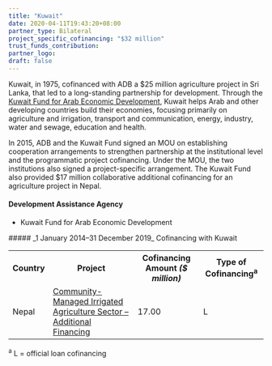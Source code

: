 ```yaml
---
title: "Kuwait"
date: 2020-04-11T19:43:20+08:00
partner_type: Bilateral
project_specific_cofinancing: "$32 million"
trust_funds_contribution:
partner_logo:
draft: false
---
```

Kuwait, in 1975, cofinanced with ADB a $25 million agriculture project in Sri Lanka, that led to a long-standing partnership for development. Through the [Kuwait Fund for Arab Economic Development](https://www.kuwait-fund.org/ar/web/kfund/home), Kuwait helps Arab and other developing countries build their economies, focusing primarily on agriculture and irrigation, transport and communication, energy, industry, water and sewage, education and health.

In 2015, ADB and the Kuwait Fund signed an MOU on establishing cooperation arrangements to strengthen partnership at the institutional level and the programmatic project cofinancing. Under the MOU, the two institutions also signed a project-specific arrangement. The Kuwait Fund also provided $17 million collaborative additional cofinancing for an agriculture project in Nepal.

#### Development Assistance Agency 

* Kuwait Fund for Arab Economic Development 

<split>
##### _1 January 2014–31 December 2019_ Cofinancing with Kuwait

<table class="table dr-partner-table">

<tr>
<th>Country</th>
<th>Project</th>
<th>Cofinancing Amount <em>($ million)</em></th>
<th>Type of Cofinancing<sup>a</sup></th>
</tr>
<tr>
<td>Nepal</td>
<td><a
href="https://www.adb.org/projects/33209-013/main" target="_parent">Community-Managed Irrigated Agriculture Sector – Additional Financing</a></td>
<td>17.00 </td>
<td>L</td>
</tr>
</table>

<p class="dr-footnote"><sup>a</sup> L = official loan cofinancing</p>